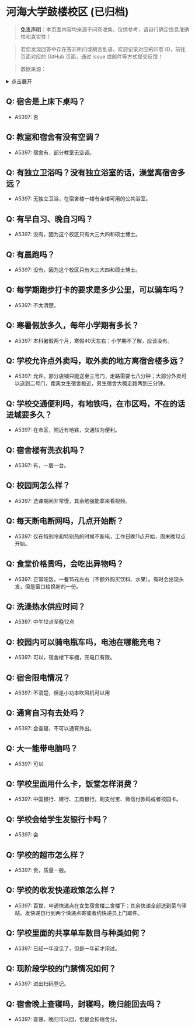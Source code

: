 # 河海大学鼓楼校区 (已归档)

> [免责声明](https://colleges.chat/#_3)：本页面内容均来源于问卷收集，仅供参考，请自行确定信息准确性和真实性！

> 若您发现回答中存在答非所问或胡言乱语，欢迎记录对应的问卷 ID，前往页面对应的 GitHub 页面，通过 issue 或邮件等方式提交反馈！

> 数据来源：

<details><summary>点击展开</summary>
<ul>
<li>A5397: 匿名 (2022 年 06 月)</li>
</ul>
</details>

## Q: 宿舍是上床下桌吗？

- A5397: 否

## Q: 教室和宿舍有没有空调？

- A5397: 宿舍有，部分教室无空调。

## Q: 有独立卫浴吗？没有独立浴室的话，澡堂离宿舍多远？

- A5397: 无独立卫浴，在宿舍楼一楼有全楼可用的公共浴室。

## Q: 有早自习、晚自习吗？

- A5397: 没有，因为这个校区只有大三大四和硕士博士。

## Q: 有晨跑吗？

- A5397: 没有，因为这个校区只有大三大四和硕士博士。

## Q: 每学期跑步打卡的要求是多少公里，可以骑车吗？

- A5397: 不太清楚。

## Q: 寒暑假放多久，每年小学期有多长？

- A5397: 本科暑假两个月，寒假40天左右；小学期不了解，应该没有。

## Q: 学校允许点外卖吗，取外卖的地方离宿舍楼多远？

- A5397: 允许。部分店铺只能送至三号门，走路需要七八分钟；大部分外卖可以送到二号门，距离女生宿舍极近，男生宿舍大概走路两到三分钟。

## Q: 学校交通便利吗，有地铁吗，在市区吗，不在的话进城要多久？

- A5397: 在市区，附近有地铁，交通较为便利。

## Q: 宿舍楼有洗衣机吗？

- A5397: 有，一层一台。

## Q: 校园网怎么样？

- A5397: 选课期间非常慢，其余勉强能拿来看视频。

## Q: 每天断电断网吗，几点开始断？

- A5397: 仅在特别冷和特别热的时候不断电，工作日晚11点开始，周末晚12点开始。

## Q: 食堂价格贵吗，会吃出异物吗？

- A5397: 正常吃饭，一餐15元左右（不额外购买饮料、水果）。有时会出现头发，但是窗口给换新的一份。

## Q: 洗澡热水供应时间？

- A5397: 中午12点至晚12点

## Q: 校园内可以骑电瓶车吗，电池在哪能充电？

- A5397: 可以，宿舍楼下车棚，充电口有限。

## Q: 宿舍限电情况？

- A5397: 不清楚，但是小功率吹风机可以用

## Q: 通宵自习有去处吗？

- A5397: 会查寝，不可以通宵外出。

## Q: 大一能带电脑吗？

- A5397: 可以

## Q: 学校里面用什么卡，饭堂怎样消费？

- A5397: 中国银行、建行、工商银行。刷支付宝、微信付款码或者校园卡。

## Q: 学校会给学生发银行卡吗？

- A5397: 会

## Q: 学校的超市怎么样？

- A5397: 贵，质量一般。

## Q: 学校的收发快递政策怎么样？

- A5397: 百世、申通快递点在女生宿舍楼二舍楼下；其余快递全部送到菜鸟驿站。发快递自行到两个快递点寄或者约快递员上门取件。

## Q: 学校里面的共享单车数目与种类如何？

- A5397: 已经一年没见了，但是一年前才用过。

## Q: 现阶段学校的门禁情况如何？

- A5397: 进出扫码登记。

## Q: 宿舍晚上查寝吗，封寝吗，晚归能回去吗？

- A5397: 查寝，晚归可以回，但是会扣宿舍分。

